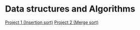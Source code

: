 # Data structures and Algorithms

[Project 1 (Insertion sort)](./project-1.md)
[Project 2 (Merge sort)](./project-2.md)

